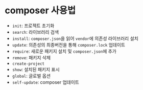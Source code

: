 # composer 사용법

- `init`: 프로젝트 초기화
- `search`: 라이브러리 검색
- `install`: `composer.json`을 읽어 `vendor`에 의존성 라이브러리 설치
- `update`: 의존성의 최종버전을 통해 `composer.lock` 업데이트
- `require`: 새로운 패키지 설치 및 `composer.json`에 추가
- `remove`: 패키지 삭제
- `create-project`
- `show`: 설치된 패키지 표시
- `global`: 글로벌 옵션
- `self-update`: composer 업데이트
